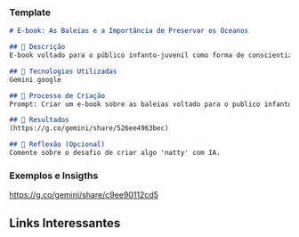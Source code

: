 ### Template

```markdown
# E-book: As Baleias e a Importância de Preservar os Oceanos

## 📒 Descrição
E-book voltado para o público infanto-juvenil como forma de conscientizar sobre a preservação das espécies e não poluição dos mares.

## 🤖 Tecnologias Utilizadas
Gemini google

## 🧐 Processo de Criação
Prompt: Criar um e-book sobre as baleias voltado para o publico infanto-juvenil como forma de conscientizar a não poluição dos mares 

## 🚀 Resultados
(https://g.co/gemini/share/526ee4963bec) 

## 💭 Reflexão (Opcional)
Comente sobre o desafio de criar algo 'natty' com IA.
```

### Exemplos e Insigths
https://g.co/gemini/share/c9ee90112cd5


## Links Interessantes


